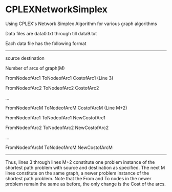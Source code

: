 # CPLEXNetworkSimplex
Using CPLEX's Network Simplex Algorithm for various graph algorithms

Data files are data0.txt through till data9.txt

Each data file has the following format

-------

source destination

Number of arcs of graph(M)

FromNodeofArc1 ToNodeofArc1 CostofArc1 (Line 3)

FromNodeofArc2 ToNodeofArc2 CostofArc2

...

FromNodeofArcM ToNodeofArcM CostofArcM (Line M+2)

FromNodeofArc1 ToNodeofArc1 NewCostofArc1

FromNodeofArc2 ToNodeofArc2 NewCostofArc2

...

FromNodeofArcM ToNodeofArcM NewCostofArcM

-------

Thus, lines 3 through lines M+2 constitute one problem instance of the shortest path problem with source and destination as specified.
The next M lines constitute on the same graph, a newer problem instance of the shortest path problem. Note that the From and To nodes in the newer problem remain the same as before, the only change is the Cost of the arcs.
